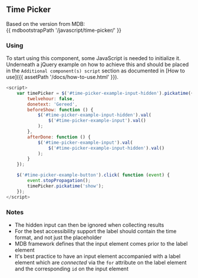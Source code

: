 ## Time Picker

Based on the version from MDB:<br>
{{ mdbootstrapPath '/javascript/time-picker/' }}

### Using

To start using this component, some JavaScript is needed to initialize it.<br>
Underneath a jQuery example on how to achieve this and should be placed in the `Additional component(s) script` section as documented in [How to use]({{ assetPath '/docs/how-to-use.html' }}).

```javascript
<script>
    var timePicker = $('#time-picker-example-input-hidden').pickatime({
        twelvehour: false,
        donetext: 'Gereed',
        beforeShow: function () {
            $('#time-picker-example-input-hidden').val(
                $('#time-picker-example-input').val()
            );
        },
        afterDone: function () {
            $('#time-picker-example-input').val(
                $('#time-picker-example-input-hidden').val()
            );
        }
    });

    $('#time-picker-example-button').click( function (event) {
        event.stopPropagation();
        timePicker.pickatime('show');
    });
</script>
```

### Notes

* The hidden input can then be ignored when collecting results
* For the best accessibility support the label should contain the time format, and not just the placeholder
* MDB framework defines that the input element comes prior to the label element
* It's best practice to have an input element accompanied with a label element which are *connected* via the `for` attribute on the label element and the corresponding `id` on the input element
